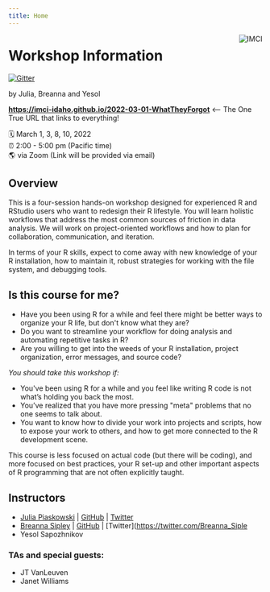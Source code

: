 ```yaml
---
title: Home
---
```


[<img src="https://raw.githubusercontent.com/imci-idaho/2022-03-01-WhatTheyForgot/main/static/media/IMCI_logo_horizontal.png" style="max-width:15%;min-width:40px;float:right;" alt="IMCI" />](https://imci.uidaho.edu/)

# Workshop Information

[![Gitter](https://badges.gitter.im/what-they-forgot/wtf-2020-rsc.svg)](https://gitter.im/Idaho-ag-stats/2022-what-they-forgot-workshop#)

by Julia, Breanna and Yesol

**https://imci-idaho.github.io/2022-03-01-WhatTheyForgot** <-- The One True URL that links to everything!

:spiral_calendar: March 1, 3, 8, 10, 2022   
:alarm_clock: 2:00 - 5:00 pm (Pacific time)  
:earth_americas: via Zoom (Link will be provided via email)  

## Overview

This is a four-session hands-on workshop designed for experienced R and RStudio users who want to redesign their R lifestyle. You will learn holistic workflows that address the most common sources of friction in data analysis. We will work on project-oriented workflows and how to plan for collaboration, communication, and iteration.

In terms of your R skills, expect to come away with new knowledge of your R installation, how to maintain it, robust strategies for working with the file system, and  debugging tools.

## Is this course for me?

* Have you been using R for a while and feel there might be better ways to organize your R life, but don't know what they are?
* Do you want to streamline your workflow for doing analysis and automating repetitive tasks in R?
* Are you willing to get into the weeds of your R installation, project organization, error messages, and source code?

*You should take this workshop if:*

* You've been using R for a while and you feel like writing R code is not what’s holding you back the most.   
* You’ve realized that you have more pressing "meta" problems that no one seems to talk about.   
* You want to know how to divide your work into projects and scripts, how to expose your work to others, and how to get more connected to the R development scene.  

This course is less focused on actual code (but there will be coding), and more focused on best practices, your R set-up and other important aspects of R programming that are not often explicitly taught.  

## Instructors

* [Julia Piaskowski](https://jpiaskowski.gitlab.io/) | [GitHub](https://github.com/jpiaskowski) | [Twitter](https://twitter.com/SeedsAndBreeds)
* [Breanna Sipley](https://sipley.github.io/) | [GitHub](https://github.com/sipley) | [Twitter](https://twitter.com/Breanna_Siple
* Yesol Sapozhnikov
  
### TAs and special guests: 

* JT VanLeuven
* Janet Williams
